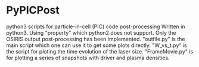 # PyPICPost
python3 scripts for particle-in-cell (PIC) code post-processing
Written in python3. Using "property" which python2 does not support.
Only the OSIRIS output post-processing has been implemented.
"outfile.py" is the main script which one can use it to get some plots directly.
"W_vs_t.py" is the script for ploting the time evolution of the laser size.
"FrameMovie.py" is for plotting a series of snapshots with driver and plasma densities.

